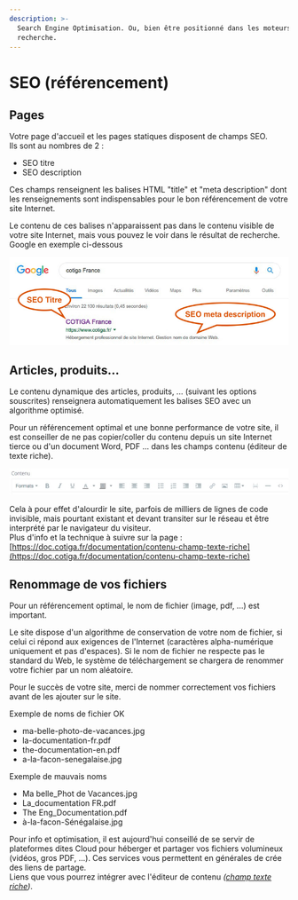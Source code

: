 ```yaml
---
description: >-
  Search Engine Optimisation. Ou, bien être positionné dans les moteurs de
  recherche.
---
```


# SEO \(référencement\)

## Pages

Votre page d'accueil et les pages statiques disposent de champs SEO.  
Ils sont au nombres de 2 :

* SEO titre
* SEO description

Ces champs renseignent les balises HTML "title" et "meta description" dont les renseignements sont indispensables pour le bon référencement de votre site Internet.

Le contenu de ces balises n'apparaissent pas dans le contenu visible de votre site Internet, mais vous pouvez le voir dans le résultat de recherche.  
Google en exemple ci-dessous

![](../.gitbook/assets/capt-ecran-2019-05-21-a-11.49.28.jpg)

## Articles, produits...

Le contenu dynamique des articles, produits, ... \(suivant les options souscrites\) renseignera automatiquement les balises SEO avec un algorithme optimisé.

Pour un référencement optimal et une bonne performance de votre site, il est conseiller de ne pas copier/coller du contenu depuis un site Internet tierce ou d'un document Word, PDF ... dans les champs contenu \(éditeur de texte riche\).

![Champs &quot;Contenu&quot; \(&#xE9;diteur de texte riche\)](../.gitbook/assets/capt-ecran-2019-05-30-a-12.28.55.jpg)

  
Cela à pour effet d'alourdir le site, parfois de milliers de lignes de code invisible, mais pourtant existant et devant transiter sur le réseau et être interprété par le navigateur du visiteur.  
Plus d'info et la technique à suivre sur la page :  
[https://doc.cotiga.fr/documentation/contenu-champ-texte-riche](https://doc.cotiga.fr/documentation/contenu-champ-texte-riche)

## Renommage de vos fichiers

Pour un référencement optimal, le nom de fichier \(image, pdf, ...\) est important.

Le site dispose d'un algorithme de conservation de votre nom de fichier, si celui ci répond aux exigences de l'Internet \(caractères alpha-numérique uniquement et pas d'espaces\). Si le nom de fichier ne respecte pas le standard du Web, le système de téléchargement se chargera de renommer votre fichier par un nom aléatoire.

Pour le succès de votre site, merci de nommer correctement vos fichiers avant de les ajouter sur le site.

Exemple de noms de fichier OK

* ma-belle-photo-de-vacances.jpg
* la-documentation-fr.pdf
* the-documentation-en.pdf
* a-la-facon-senegalaise.jpg

Exemple de mauvais noms

* Ma belle\_Phot de Vacances.jpg
* La\_documentation FR.pdf
* The Eng\_Documentation.pdf
* à-la-facon-Sénégalaise.jpg



Pour info et optimisation, il est aujourd'hui conseillé de se servir de plateformes dites Cloud pour héberger et partager vos fichiers volumineux \(vidéos, gros PDF, ...\). Ces services vous permettent en générales de crée des liens de partage.  
Liens que vous pourrez intégrer avec l'éditeur de contenu _\(_[_champ texte riche_](https://doc.cotiga.fr/documentation/contenu-champ-texte-riche)_\)_.

